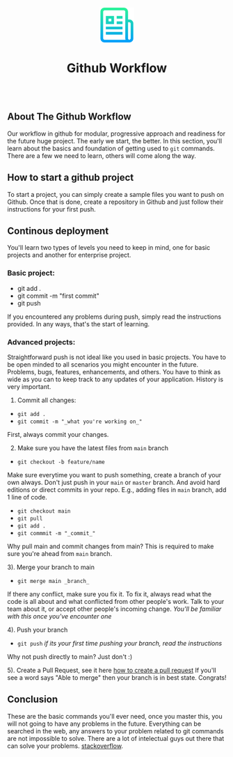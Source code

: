 <p align="center">
  <a href="https://github.com/othneildrew/Best-README-Template">
    <img src="images/logo.png" alt="Logo" width="80" height="80">
  </a>

  <h1 align="center">Github Workflow</h1>
</p>

<br />
<br />

## About The Github Workflow

Our workflow in github for modular, progressive approach and readiness for the future huge project. The early we start, the better. In this section, you'll learn about the basics and foundation of getting used to `git` commands. There are a few we need to learn, others will come along the way.

## How to start a github project

To start a project, you can simply create a sample files you want to push on Github. Once that is done, create a repository in Github and just follow their instructions for your first push. 

## Continous deployment

You'll learn two types of levels you need to keep in mind, one for basic projects and another for enterprise project. 

### Basic project:
* git add .
* git commit -m "first commit"
* git push

If you encountered any problems during push, simply read the instructions provided. In any ways, that's the start of learning.

### Advanced projects:

Straightforward push is not ideal like you used in basic projects. You have to be open minded to all scenarios you might encounter in the future. Problems, bugs, features, enhancements, and others. You have to think as wide as you can to keep track to any updates of your application. History is very important.

1. Commit all changes:
* `git add .`
* `git commit -m "_what you're working on_"`

First, always commit your changes.

2. Make sure you have the latest files from `main` branch
* `git checkout -b feature/name`

Make sure everytime you want to push something, create a branch of your own always. Don't just push in your `main` or `master` branch. And avoid hard editions or direct commits in your repo. E.g., adding files in `main` branch, add 1 line of code.

* `git checkout main` 
* `git pull`
* `git add .`
* `git commmit -m "_commit_"`

Why pull main and commit changes from main? This is required to make sure you're ahead from `main` branch. 

3). Merge your branch to main

* `git merge main _branch_`

If there any conflict, make sure you fix it. To fix it, always read what the code is all about and what conflicted from other people's work. Talk to your team about it, or accept other people's incoming change. _You'll be familiar with this once you've encounter one_

4). Push your branch

* `git push` _if its your first time pushing your branch, read the instructions_

Why not push directly to main? Just don't :) 

5). Create a Pull Request, see it here [how to create a pull request](https://opensource.com/article/19/7/create-pull-request-github)
If you'll see a word says "Able to merge" then your branch is in best state. Congrats!

## Conclusion

These are the basic commands you'll ever need, once you master this, you will not going to have any problems in the future. Everything can be searched in the web, any answers to your problem related to git commands are not impossible to solve. There are a lot of intelectual guys out there that can solve your problems. [stackoverflow](http://stackoverflow.com/). 

